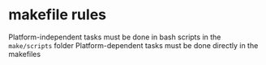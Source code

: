 # makefile rules
Platform-independent tasks must be done in bash scripts in the `make/scripts` folder
Platform-dependent tasks must be done directly in the makefiles
